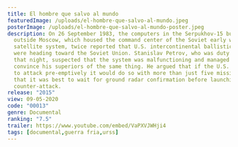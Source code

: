 ```yaml
---
title: El hombre que salvo al mundo
featuredImage: /uploads/el-hombre-que-salvo-al-mundo.jpeg
posterImage: /uploads/el-hombre-que-salvo-al-mundo-poster.jpeg
description: On 26 September 1983, the computers in the Serpukhov-15 bunker
  outside Moscow, which housed the command center of the Soviet early warning
  satellite system, twice reported that U.S. intercontinental ballistic missiles
  were heading toward the Soviet Union. Stanislav Petrov, who was duty officer
  that night, suspected that the system was malfunctioning and managed to
  convince his superiors of the same thing. He argued that if the U.S. was going
  to attack pre-emptively it would do so with more than just five missiles and
  that it was best to wait for ground radar confirmation before launching a
  counter-attack.
release: "2015"
view: 09-05-2020 
code: "00013"
genre: Documental
ranking: "7.5"
trailer: https://www.youtube.com/embed/VaPXVJWHji4
tags: [documental,guerra fria,urss]
---
```

